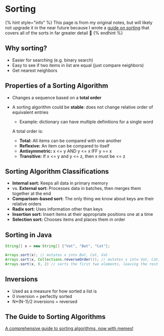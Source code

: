 # Sorting

{% hint style="info" %}
This page is from my original notes, but will likely not upgrade it in the near future because I wrote a [guide on sorting](https://docs.google.com/document/d/1dUfzdh5V3okrwFbB9o0PgtEBaLHyCqJFwpQWyQ53IeU/edit) that covers all of the sorts in far greater detail 🙂
{% endhint %}

## Why sorting?

* Easier for searching (e.g. binary search)
* Easy to see if two items in list are equal (just compare neighbors)
* Get nearest neighbors

## Properties of a Sorting Algorithm

* Changes a sequence based on a **total order**
*   A sorting algorithm could be **stable**: does not change relative order of equivalent entries

    * Example: dictionary can have multiple definitions for a single word

    A total order is:

    * **Total:** All items can be compared with one another
    * **Reflexive:** An item can be compared to itself
    * **Antisymmetric:** x <= y AND y <= x IFF y == x
    * **Transitive:** If x <= y and y <= z, then x must be <= z

## Sorting Algorithm Classifications

* **Internal sort:** Keeps all data in primary memory
* vs. **External sort:** Processes data in batches, then merges them together at the end
* **Comparison-based sort:** The only thing we know about keys are their relative orders
* **Radix sort:** Uses information other than keys
* **Insertion sort:** Insert items at their appropriate positions one at a time
* **Selection sort:** Chooses items and places them in order

## Sorting in Java

```java
String[] x = new String[] {"Vat", "Bat", "Cat"};

Arrays.sort(x); // mutates x into Bat, Cat, Vat
Arrays.sort(x, Collections.reverseOrder()); // mutates x into Vat, Cat, Bat
Arrays.sort(x, 0, 2) // sorts the first two elements, leaving the rest unchanged (Cat, Vat, Bat)
```

## Inversions

* Used as a measure for how sorted a list is
* 0 inversion = perfectly sorted
* N\*(N-1)/2 inversions = reversed

## The Guide to Sorting Algorithms

[A comprehensive guide to sorting algorithms, now with memes!](https://docs.google.com/document/d/1dUfzdh5V3okrwFbB9o0PgtEBaLHyCqJFwpQWyQ53IeU/edit)
